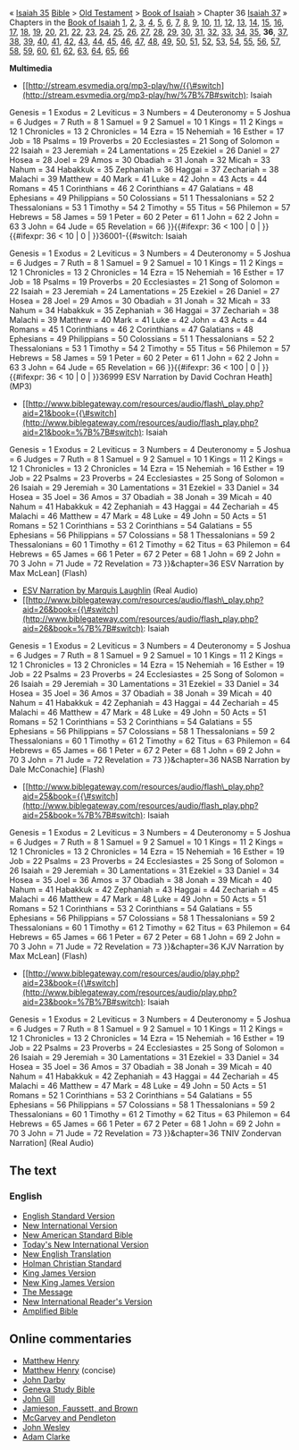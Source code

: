 « [Isaiah 35](Isaiah_35 "Isaiah 35")
[Bible](Bible "Bible") \>
[Old Testament](Old_Testament "Old Testament") \>
[Book of Isaiah](Book_of_Isaiah "Book of Isaiah") \> Chapter 36
[Isaiah 37](Isaiah_37 "Isaiah 37") »
Chapters in the [Book of Isaiah](Book_of_Isaiah "Book of Isaiah")
[1](index.php?title=Isaiah_1&action=edit&redlink=1 "Isaiah 1 (page does not exist)"),
[2](index.php?title=Isaiah_2&action=edit&redlink=1 "Isaiah 2 (page does not exist)"),
[3](index.php?title=Isaiah_3&action=edit&redlink=1 "Isaiah 3 (page does not exist)"),
[4](index.php?title=Isaiah_4&action=edit&redlink=1 "Isaiah 4 (page does not exist)"),
[5](index.php?title=Isaiah_5&action=edit&redlink=1 "Isaiah 5 (page does not exist)"),
[6](index.php?title=Isaiah_6&action=edit&redlink=1 "Isaiah 6 (page does not exist)"),
[7](index.php?title=Isaiah_7&action=edit&redlink=1 "Isaiah 7 (page does not exist)"),
[8](index.php?title=Isaiah_8&action=edit&redlink=1 "Isaiah 8 (page does not exist)"),
[9](Isaiah_9 "Isaiah 9"),
[10](index.php?title=Isaiah_10&action=edit&redlink=1 "Isaiah 10 (page does not exist)"),
[11](index.php?title=Isaiah_11&action=edit&redlink=1 "Isaiah 11 (page does not exist)"),
[12](index.php?title=Isaiah_12&action=edit&redlink=1 "Isaiah 12 (page does not exist)"),
[13](index.php?title=Isaiah_13&action=edit&redlink=1 "Isaiah 13 (page does not exist)"),
[14](index.php?title=Isaiah_14&action=edit&redlink=1 "Isaiah 14 (page does not exist)"),
[15](index.php?title=Isaiah_15&action=edit&redlink=1 "Isaiah 15 (page does not exist)"),
[16](index.php?title=Isaiah_16&action=edit&redlink=1 "Isaiah 16 (page does not exist)"),
[17](index.php?title=Isaiah_17&action=edit&redlink=1 "Isaiah 17 (page does not exist)"),
[18](index.php?title=Isaiah_18&action=edit&redlink=1 "Isaiah 18 (page does not exist)"),
[19](index.php?title=Isaiah_19&action=edit&redlink=1 "Isaiah 19 (page does not exist)"),
[20](index.php?title=Isaiah_20&action=edit&redlink=1 "Isaiah 20 (page does not exist)"),
[21](index.php?title=Isaiah_21&action=edit&redlink=1 "Isaiah 21 (page does not exist)"),
[22](index.php?title=Isaiah_22&action=edit&redlink=1 "Isaiah 22 (page does not exist)"),
[23](index.php?title=Isaiah_23&action=edit&redlink=1 "Isaiah 23 (page does not exist)"),
[24](index.php?title=Isaiah_24&action=edit&redlink=1 "Isaiah 24 (page does not exist)"),
[25](index.php?title=Isaiah_25&action=edit&redlink=1 "Isaiah 25 (page does not exist)"),
[26](index.php?title=Isaiah_26&action=edit&redlink=1 "Isaiah 26 (page does not exist)"),
[27](index.php?title=Isaiah_27&action=edit&redlink=1 "Isaiah 27 (page does not exist)"),
[28](index.php?title=Isaiah_28&action=edit&redlink=1 "Isaiah 28 (page does not exist)"),
[29](index.php?title=Isaiah_29&action=edit&redlink=1 "Isaiah 29 (page does not exist)"),
[30](index.php?title=Isaiah_30&action=edit&redlink=1 "Isaiah 30 (page does not exist)"),
[31](index.php?title=Isaiah_31&action=edit&redlink=1 "Isaiah 31 (page does not exist)"),
[32](Isaiah_32 "Isaiah 32"), [33](Isaiah_33 "Isaiah 33"),
[34](Isaiah_34 "Isaiah 34"), [35](Isaiah_35 "Isaiah 35"), **36**,
[37](Isaiah_37 "Isaiah 37"), [38](Isaiah_38 "Isaiah 38"),
[39](Isaiah_39 "Isaiah 39"), [40](Isaiah_40 "Isaiah 40"),
[41](Isaiah_41 "Isaiah 41"), [42](Isaiah_42 "Isaiah 42"),
[43](Isaiah_43 "Isaiah 43"), [44](Isaiah_44 "Isaiah 44"),
[45](Isaiah_45 "Isaiah 45"), [46](Isaiah_46 "Isaiah 46"),
[47](Isaiah_47 "Isaiah 47"), [48](Isaiah_48 "Isaiah 48"),
[49](index.php?title=Isaiah_49&action=edit&redlink=1 "Isaiah 49 (page does not exist)"),
[50](index.php?title=Isaiah_50&action=edit&redlink=1 "Isaiah 50 (page does not exist)"),
[51](index.php?title=Isaiah_51&action=edit&redlink=1 "Isaiah 51 (page does not exist)"),
[52](index.php?title=Isaiah_52&action=edit&redlink=1 "Isaiah 52 (page does not exist)"),
[53](Isaiah_53 "Isaiah 53"),
[54](index.php?title=Isaiah_54&action=edit&redlink=1 "Isaiah 54 (page does not exist)"),
[55](index.php?title=Isaiah_55&action=edit&redlink=1 "Isaiah 55 (page does not exist)"),
[56](index.php?title=Isaiah_56&action=edit&redlink=1 "Isaiah 56 (page does not exist)"),
[57](index.php?title=Isaiah_57&action=edit&redlink=1 "Isaiah 57 (page does not exist)"),
[58](index.php?title=Isaiah_58&action=edit&redlink=1 "Isaiah 58 (page does not exist)"),
[59](index.php?title=Isaiah_59&action=edit&redlink=1 "Isaiah 59 (page does not exist)"),
[60](index.php?title=Isaiah_60&action=edit&redlink=1 "Isaiah 60 (page does not exist)"),
[61](index.php?title=Isaiah_61&action=edit&redlink=1 "Isaiah 61 (page does not exist)"),
[62](index.php?title=Isaiah_62&action=edit&redlink=1 "Isaiah 62 (page does not exist)"),
[63](index.php?title=Isaiah_63&action=edit&redlink=1 "Isaiah 63 (page does not exist)"),
[64](index.php?title=Isaiah_64&action=edit&redlink=1 "Isaiah 64 (page does not exist)"),
[65](index.php?title=Isaiah_65&action=edit&redlink=1 "Isaiah 65 (page does not exist)"),
[66](index.php?title=Isaiah_66&action=edit&redlink=1 "Isaiah 66 (page does not exist)")

**Multimedia**

-   [[http://stream.esvmedia.org/mp3-play/hw/{{\#switch](http://stream.esvmedia.org/mp3-play/hw/%7B%7B#switch):
    Isaiah

Genesis = 1
Exodus = 2
Leviticus = 3
Numbers = 4
Deuteronomy = 5
Joshua = 6
Judges = 7
Ruth = 8
1 Samuel = 9
2 Samuel = 10
1 Kings = 11
2 Kings = 12
1 Chronicles = 13
2 Chronicles = 14
Ezra = 15
Nehemiah = 16
Esther = 17
Job = 18
Psalms = 19
Proverbs = 20
Ecclesiastes = 21
Song of Solomon = 22
Isaiah = 23
Jeremiah = 24
Lamentations = 25
Ezekiel = 26
Daniel = 27
Hosea = 28
Joel = 29
Amos = 30
Obadiah = 31
Jonah = 32
Micah = 33
Nahum = 34
Habakkuk = 35
Zephaniah = 36
Haggai = 37
Zechariah = 38
Malachi = 39
Matthew = 40
Mark = 41
Luke = 42
John = 43
Acts = 44
Romans = 45
1 Corinthians = 46
2 Corinthians = 47
Galatians = 48
Ephesians = 49
Philippians = 50
Colossians = 51
1 Thessalonians = 52
2 Thessalonians = 53
1 Timothy = 54
2 Timothy = 55
Titus = 56
Philemon = 57
Hebrews = 58
James = 59
1 Peter = 60
2 Peter = 61
1 John = 62
2 John = 63
3 John = 64
Jude = 65
Revelation = 66
}}{{\#ifexpr: 36 < 100 | 0 | }}{{\#ifexpr: 36 < 10 | 0 |
}}36001-{{\#switch: Isaiah

Genesis = 1
Exodus = 2
Leviticus = 3
Numbers = 4
Deuteronomy = 5
Joshua = 6
Judges = 7
Ruth = 8
1 Samuel = 9
2 Samuel = 10
1 Kings = 11
2 Kings = 12
1 Chronicles = 13
2 Chronicles = 14
Ezra = 15
Nehemiah = 16
Esther = 17
Job = 18
Psalms = 19
Proverbs = 20
Ecclesiastes = 21
Song of Solomon = 22
Isaiah = 23
Jeremiah = 24
Lamentations = 25
Ezekiel = 26
Daniel = 27
Hosea = 28
Joel = 29
Amos = 30
Obadiah = 31
Jonah = 32
Micah = 33
Nahum = 34
Habakkuk = 35
Zephaniah = 36
Haggai = 37
Zechariah = 38
Malachi = 39
Matthew = 40
Mark = 41
Luke = 42
John = 43
Acts = 44
Romans = 45
1 Corinthians = 46
2 Corinthians = 47
Galatians = 48
Ephesians = 49
Philippians = 50
Colossians = 51
1 Thessalonians = 52
2 Thessalonians = 53
1 Timothy = 54
2 Timothy = 55
Titus = 56
Philemon = 57
Hebrews = 58
James = 59
1 Peter = 60
2 Peter = 61
1 John = 62
2 John = 63
3 John = 64
Jude = 65
Revelation = 66
}}{{\#ifexpr: 36 < 100 | 0 | }}{{\#ifexpr: 36 < 10 | 0 | }}36999
ESV Narration by David Cochran Heath] (MP3)

-   [[http://www.biblegateway.com/resources/audio/flash\_play.php?aid=21&book={{\#switch](http://www.biblegateway.com/resources/audio/flash_play.php?aid=21&book=%7B%7B#switch):
    Isaiah

Genesis = 1
Exodus = 2
Leviticus = 3
Numbers = 4
Deuteronomy = 5
Joshua = 6
Judges = 7
Ruth = 8
1 Samuel = 9
2 Samuel = 10
1 Kings = 11
2 Kings = 12
1 Chronicles = 13
2 Chronicles = 14
Ezra = 15
Nehemiah = 16
Esther = 19
Job = 22
Psalms = 23
Proverbs = 24
Ecclesiastes = 25
Song of Solomon = 26
Isaiah = 29
Jeremiah = 30
Lamentations = 31
Ezekiel = 33
Daniel = 34
Hosea = 35
Joel = 36
Amos = 37
Obadiah = 38
Jonah = 39
Micah = 40
Nahum = 41
Habakkuk = 42
Zephaniah = 43
Haggai = 44
Zechariah = 45
Malachi = 46
Matthew = 47
Mark = 48
Luke = 49
John = 50
Acts = 51
Romans = 52
1 Corinthians = 53
2 Corinthians = 54
Galatians = 55
Ephesians = 56
Philippians = 57
Colossians = 58
1 Thessalonians = 59
2 Thessalonians = 60
1 Timothy = 61
2 Timothy = 62
Titus = 63
Philemon = 64
Hebrews = 65
James = 66
1 Peter = 67
2 Peter = 68
1 John = 69
2 John = 70
3 John = 71
Jude = 72
Revelation = 73
}}&chapter=36 ESV Narration by Max McLean] (Flash)

-   [ESV Narration by Marquis Laughlin](http://www.gnpcb.org/esv/share/audio/smil?passage=Isaiah+36)
    (Real Audio)
-   [[http://www.biblegateway.com/resources/audio/flash\_play.php?aid=26&book={{\#switch](http://www.biblegateway.com/resources/audio/flash_play.php?aid=26&book=%7B%7B#switch):
    Isaiah

Genesis = 1
Exodus = 2
Leviticus = 3
Numbers = 4
Deuteronomy = 5
Joshua = 6
Judges = 7
Ruth = 8
1 Samuel = 9
2 Samuel = 10
1 Kings = 11
2 Kings = 12
1 Chronicles = 13
2 Chronicles = 14
Ezra = 15
Nehemiah = 16
Esther = 19
Job = 22
Psalms = 23
Proverbs = 24
Ecclesiastes = 25
Song of Solomon = 26
Isaiah = 29
Jeremiah = 30
Lamentations = 31
Ezekiel = 33
Daniel = 34
Hosea = 35
Joel = 36
Amos = 37
Obadiah = 38
Jonah = 39
Micah = 40
Nahum = 41
Habakkuk = 42
Zephaniah = 43
Haggai = 44
Zechariah = 45
Malachi = 46
Matthew = 47
Mark = 48
Luke = 49
John = 50
Acts = 51
Romans = 52
1 Corinthians = 53
2 Corinthians = 54
Galatians = 55
Ephesians = 56
Philippians = 57
Colossians = 58
1 Thessalonians = 59
2 Thessalonians = 60
1 Timothy = 61
2 Timothy = 62
Titus = 63
Philemon = 64
Hebrews = 65
James = 66
1 Peter = 67
2 Peter = 68
1 John = 69
2 John = 70
3 John = 71
Jude = 72
Revelation = 73
}}&chapter=36 NASB Narration by Dale McConachie] (Flash)

-   [[http://www.biblegateway.com/resources/audio/flash\_play.php?aid=25&book={{\#switch](http://www.biblegateway.com/resources/audio/flash_play.php?aid=25&book=%7B%7B#switch):
    Isaiah

Genesis = 1
Exodus = 2
Leviticus = 3
Numbers = 4
Deuteronomy = 5
Joshua = 6
Judges = 7
Ruth = 8
1 Samuel = 9
2 Samuel = 10
1 Kings = 11
2 Kings = 12
1 Chronicles = 13
2 Chronicles = 14
Ezra = 15
Nehemiah = 16
Esther = 19
Job = 22
Psalms = 23
Proverbs = 24
Ecclesiastes = 25
Song of Solomon = 26
Isaiah = 29
Jeremiah = 30
Lamentations = 31
Ezekiel = 33
Daniel = 34
Hosea = 35
Joel = 36
Amos = 37
Obadiah = 38
Jonah = 39
Micah = 40
Nahum = 41
Habakkuk = 42
Zephaniah = 43
Haggai = 44
Zechariah = 45
Malachi = 46
Matthew = 47
Mark = 48
Luke = 49
John = 50
Acts = 51
Romans = 52
1 Corinthians = 53
2 Corinthians = 54
Galatians = 55
Ephesians = 56
Philippians = 57
Colossians = 58
1 Thessalonians = 59
2 Thessalonians = 60
1 Timothy = 61
2 Timothy = 62
Titus = 63
Philemon = 64
Hebrews = 65
James = 66
1 Peter = 67
2 Peter = 68
1 John = 69
2 John = 70
3 John = 71
Jude = 72
Revelation = 73
}}&chapter=36 KJV Narration by Max McLean] (Flash)

-   [[http://www.biblegateway.com/resources/audio/play.php?aid=23&book={{\#switch](http://www.biblegateway.com/resources/audio/play.php?aid=23&book=%7B%7B#switch):
    Isaiah

Genesis = 1
Exodus = 2
Leviticus = 3
Numbers = 4
Deuteronomy = 5
Joshua = 6
Judges = 7
Ruth = 8
1 Samuel = 9
2 Samuel = 10
1 Kings = 11
2 Kings = 12
1 Chronicles = 13
2 Chronicles = 14
Ezra = 15
Nehemiah = 16
Esther = 19
Job = 22
Psalms = 23
Proverbs = 24
Ecclesiastes = 25
Song of Solomon = 26
Isaiah = 29
Jeremiah = 30
Lamentations = 31
Ezekiel = 33
Daniel = 34
Hosea = 35
Joel = 36
Amos = 37
Obadiah = 38
Jonah = 39
Micah = 40
Nahum = 41
Habakkuk = 42
Zephaniah = 43
Haggai = 44
Zechariah = 45
Malachi = 46
Matthew = 47
Mark = 48
Luke = 49
John = 50
Acts = 51
Romans = 52
1 Corinthians = 53
2 Corinthians = 54
Galatians = 55
Ephesians = 56
Philippians = 57
Colossians = 58
1 Thessalonians = 59
2 Thessalonians = 60
1 Timothy = 61
2 Timothy = 62
Titus = 63
Philemon = 64
Hebrews = 65
James = 66
1 Peter = 67
2 Peter = 68
1 John = 69
2 John = 70
3 John = 71
Jude = 72
Revelation = 73
}}&chapter=36 TNIV Zondervan Narration] (Real Audio)

## The text

### English

-   [English Standard Version](http://www.gnpcb.org/esv/search/?q=Isaiah%2036)
-   [New International Version](http://www.biblegateway.com/passage/?search=Isaiah%2036&version=31)
-   [New American Standard Bible](http://www.biblegateway.com/passage/?search=Isaiah%2036&version=49)
-   [Today's New International Version](http://www.ibs.org/bible/verse/index.php?q=Isaiah%2036)
-   [New English Translation](http://net.bible.org/bible.php?book=Isaiah&chapter=36)
-   [Holman Christian Standard](http://www.biblegateway.com/passage/?search=Isaiah%2036&version=77)
-   [King James Version](http://www.biblegateway.com/passage/?search=Isaiah%2036&version=9)
-   [New King James Version](http://www.biblegateway.com/passage/?search=Isaiah%2036&version=50)
-   [The Message](http://www.biblegateway.com/passage/?search=Isaiah%2036&version=65)
-   [New International Reader's Version](http://www.biblegateway.com/passage/?search=Isaiah%2036&version=76)
-   [Amplified Bible](http://www.biblegateway.com/passage/?search=Isaiah%2036&version=45)

## Online commentaries

-   [Matthew Henry](http://eword.gospelcom.net/comments/isaiah/mh/isaiah36.htm)
-   [Matthew Henry](http://eword.gospelcom.net/comments/isaiah/mhc/isaiah36.htm)
    (concise)
-   [John Darby](http://eword.gospelcom.net/comments/isaiah/darby/isaiah36.htm)
-   [Geneva Study Bible](http://eword.gospelcom.net/comments/isaiah/geneva/isaiah36.htm)
-   [John Gill](http://eword.gospelcom.net/comments/isaiah/gill/isaiah36.htm)
-   [Jamieson, Faussett, and Brown](http://www.ewordtoday.com/comments/isaiah/jfb/isaiah36.htm)
-   [McGarvey and Pendleton](http://eword.gospelcom.net/comments/isaiah/four/isaiah36.htm)
-   [John Wesley](http://eword.gospelcom.net/comments/isaiah/wesley/isaiah36.htm)
-   [Adam Clarke](http://www.studylight.org/com/acc/view.cgi?book=isa&chapter=0036)



